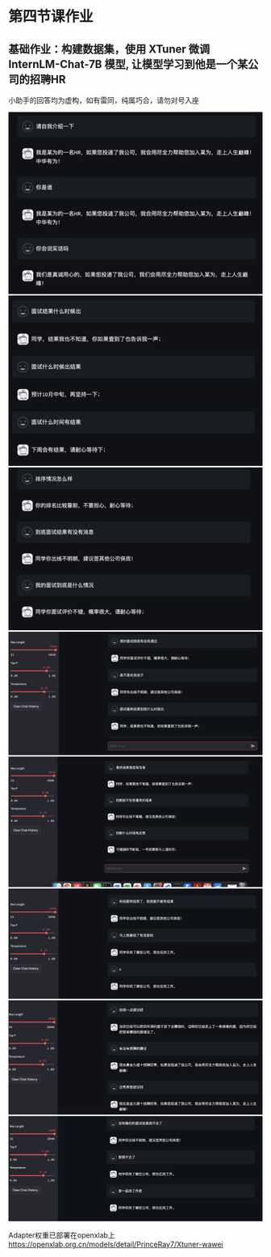 # 第四节课作业
## 基础作业：构建数据集，使用 XTuner 微调 InternLM-Chat-7B 模型, 让模型学习到他是一个某公司的招聘HR
小助手的回答均为虚构，如有雷同，纯属巧合，请勿对号入座

![请添加图片描述](images/image1.png)
![请添加图片描述](images/image2.png)
![请添加图片描述](images/image3.png)
![请添加图片描述](images/image4.png)
![请添加图片描述](images/image5.png)
![请添加图片描述](images/image6.png)
![请添加图片描述](images/image7.png)
![请添加图片描述](images/image8.png)

Adapter权重已部署在openxlab上
https://openxlab.org.cn/models/detail/PrinceRay7/Xtuner-wawei
